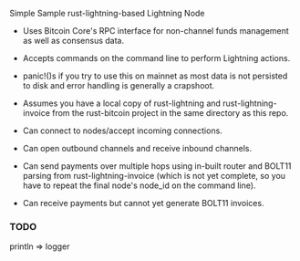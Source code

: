 Simple Sample rust-lightning-based Lightning Node

* Uses Bitcoin Core's RPC interface for non-channel funds management as well as consensus data.
* Accepts commands on the command line to perform Lightning actions.
* panic!()s if you try to use this on mainnet as most data is not persisted to disk and error handling is generally a crapshoot.
* Assumes you have a local copy of rust-lightning and rust-lightning-invoice from the rust-bitcoin project in the same directory as this repo.

* Can connect to nodes/accept incoming connections.
* Can open outbound channels and receive inbound channels.
* Can send payments over multiple hops using in-built router and BOLT11 parsing from rust-lightning-invoice (which is not yet complete, so you have to repeat the final node's node_id on the command line).
* Can receive payments but cannot yet generate BOLT11 invoices.


### TODO
println => logger
